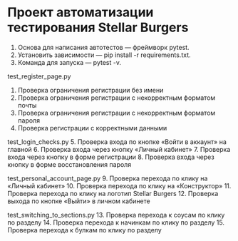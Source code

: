 # Проект автоматизации тестирования Stellar Burgers
1. Основа для написания автотестов — фреймворк pytest.
2. Установить зависимости — pip install -r requirements.txt.
3. Команда для запуска — pytest -v. 

test_register_page.py
1. Проверка ограничения регистрации без имени
2. Проверка ограничения регистрации с некорректным форматом почты
3. Проверка ограничения регистрации с некорректным форматом пароля
4. Проверка регистрации с корректными данными

test_login_checks.py
5. Проверка входа по кнопке «Войти в аккаунт» на главной
6. Проверка входа через кнопку «Личный кабинет»
7. Проверка входа через кнопку в форме регистрации
8. Проверка входа через кнопку в форме восстановления пароля

test_personal_account_page.py
9. Проверка перехода по клику на «Личный кабинет»
10. Проверка перехода по клику на «Конструктор»
11. Проверка перехода по клику на логотип Stellar Burgers
12. Проверка выхода по кнопке «Выйти» в личном кабинете

test_switching_to_sections.py
13. Проверка перехода к соусам по клику по разделу
14. Проверка перехода к начинкам по клику по разделу
15. Проверка перехода к булкам по клику по разделу
